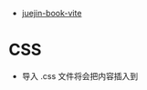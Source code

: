 - [juejin-book-vite](https://github.com/1391020381/juejin-book-vite)

# CSS

- 导入 .css 文件将会把内容插入到 <style>标签中,同时也带有 HMR 支持。也能够以字符串的形式检索处理后的,作为某模块默认导出的 CSS。

* Husky + lint-staged 的 Git 提交工作流继承

.husky 目录 pre-commit 的文件 里面包含了 git commit 前要执行执行的脚本。
当你执行 git commit 的时候 会首先执行 npm run lint 脚本,通过 Lint 检查后才会正式提交代码记录。

# VW

- VW 单位实现弹性布局

* vw: 1% of viewport's width
* vh: 1% of viewport's height
* viewport 即浏览器可视区域时大小
* 100vw = window.innerwidth
* 100vh = window.innerheight
* 在移动端我们一般认为 100vw 就是屏幕宽度。若是使用 vw 布局,就不需要再像 rem 那样,在 js 中去动态设置根元素的 font-size
